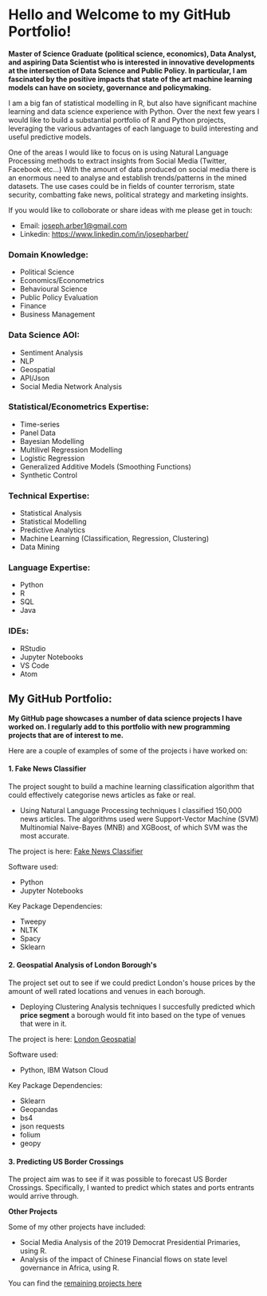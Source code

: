 # Hello and Welcome to my GitHub Portfolio!

**Master of Science Graduate (political science, economics), Data Analyst, and aspiring Data Scientist who is interested in innovative developments at the intersection of Data Science and Public Policy. In particular, I am fascinated by the positive impacts that state of the art machine learning models can have on society, governance and policymaking.**

I am a big fan of statistical modelling in R, but also have significant machine learning and data science experience with Python. Over the next few years I would like to build a substantial portfolio of R and Python projects, leveraging the various advantages of each language to build interesting and useful predictive models.

One of the areas I would like to focus on is using Natural Language Processing methods to extract insights from Social Media (Twitter, Facebook etc...) With the amount of data produced on social media there is an enormous need to analyse and establish trends/patterns in the mined datasets. The use cases could be in fields of counter terrorism, state security, combatting fake news, political strategy and marketing insights.

If you would like to colloborate or share ideas with me please get in touch:

- Email: joseph.arber1@gmail.com
- Linkedin: https://www.linkedin.com/in/josepharber/

### Domain Knowledge:

- Political Science
- Economics/Econometrics
- Behavioural Science
- Public Policy Evaluation
- Finance
- Business Management 

### Data Science AOI:

- Sentiment Analysis
- NLP
- Geospatial 
- API/Json 
- Social Media Network Analysis

### Statistical/Econometrics Expertise:

- Time-series
- Panel Data 
- Bayesian Modelling
- Multilivel Regression Modelling
- Logistic Regression
- Generalized Additive Models (Smoothing Functions)
- Synthetic Control

### Technical Expertise:

- Statistical Analysis
- Statistical Modelling 
- Predictive Analytics
- Machine Learning (Classification, Regression, Clustering)
- Data Mining

### Language Expertise:

- Python
- R
- SQL 
- Java

### IDEs:

- RStudio
- Jupyter Notebooks
- VS Code
- Atom


## My GitHub Portfolio:

**My GitHub page showcases a number of data science projects I have worked on. I regularly add to this portfolio with new programming projects that are of interest to me.**

Here are a couple of examples of some of the projects i have worked on:

#### 1. Fake News Classifier 

The project sought to build a machine learning classification algorithm that could effectively categorise news articles as fake or real.

- Using Natural Language Processing techniques I classified 150,000 news articles. The algorithms used were Support-Vector Machine (SVM) Multinomial Naive-Bayes (MNB) and XGBoost, of which SVM was the most accurate.

The project is here: [Fake News Classifier](https://github.com/JUA96/fake-news-classifier)

Software used: 

- Python
- Jupyter Notebooks

Key Package Dependencies:

- Tweepy
- NLTK
- Spacy
- Sklearn

#### 2. Geospatial Analysis of London Borough's

The project set out to see if we could predict London's house prices by the amount of well rated locations and venues in each borough. 

- Deploying Clustering Analysis techniques I succesfully predicted which **price segment** a borough would fit into based on the type of venues that were in it.

The project is here: [London Geospatial](https://github.com/JUA96/Capstone-Project-Geospatial-Analysis)

Software used: 

- Python, IBM Watson Cloud

Key Package Dependencies:

- Sklearn
- Geopandas
- bs4
- json requests
- folium
- geopy

#### 3. Predicting US Border Crossings 

The project aim was to see if it was possible to forecast US Border Crossings. Specifically, I wanted to predict which states and ports entrants would arrive through.

**Other Projects**

Some of my other projects have included:

- Social Media Analysis of the 2019 Democrat Presidential Primaries, using R.
- Analysis of the impact of Chinese Financial flows on state level governance in Africa, using R.

You can find the [remaining projects here](https://github.com/JUA96?tab=repositories)
